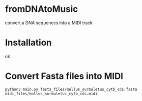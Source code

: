 # fromDNAtoMusic

convert a DNA sequences into a MIDI track

# Installation

ok

# Convert Fasta files into MIDI

```
python3 main.py fasta_files/mullus_surmuletus_cytb_cds.fasta midi_files/mullus_surmuletus_cytb_cds.midi
```